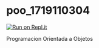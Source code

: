 # poo_1719110304
[![Run on Repl.it](https://repl.it/badge/github/DarkStark9608/poo_1719110304)](https://repl.it/github/DarkStark9608/poo_1719110304)

Programacion Orientada a Objetos
